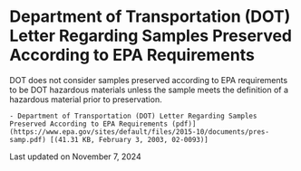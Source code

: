 # Department of Transportation (DOT) Letter Regarding Samples Preserved According to EPA Requirements 

DOT does not consider samples preserved according to EPA requirements to be DOT hazardous materials unless the sample meets the definition of a hazardous material prior to preservation.

    - Department of Transportation (DOT) Letter Regarding Samples Preserved According to EPA Requirements (pdf)](https://www.epa.gov/sites/default/files/2015-10/documents/pres-samp.pdf) [(41.31 KB, February 3, 2003, 02-0093)] 

Last updated on November 7, 2024
